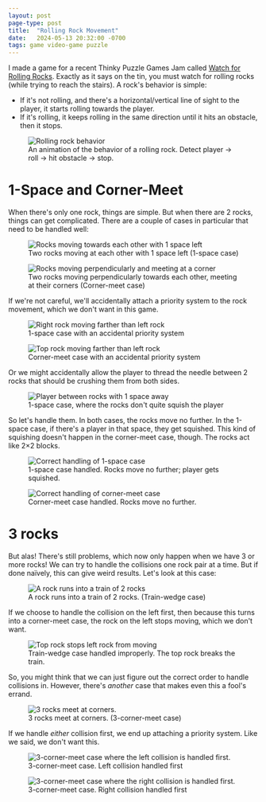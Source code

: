 ```yaml
---
layout: post
page-type: post
title:  "Rolling Rock Movement"
date:   2024-05-13 20:32:00 -0700
tags: game video-game puzzle
---
```

I made a game for a recent Thinky Puzzle Games Jam called [Watch for Rolling Rocks](https://hayashi-stl.itch.io/watch-for-rolling-rocks). Exactly as it says on the tin, you must watch for rolling rocks (while trying to reach the stairs). A rock's behavior is simple:
* If it's not rolling, and there's a horizontal/vertical line of sight to the player, it starts rolling towards the player.
* If it's rolling, it keeps rolling in the same direction until it hits an obstacle, then it stops.

<div class="figrow">
    <figure>
        <img class="center-img" src="{{ '/assets/posts/rolling-rock-movement/rock-behavior.svg' | relative_url}}"
            alt="Rolling rock behavior"/>
        <figcaption>An animation of the behavior of a rolling rock. Detect player → roll → hit obstacle → stop.</figcaption>
    </figure>
</div>

# 1-Space and Corner-Meet

When there's only one rock, things are simple. But when there are 2 rocks, things can get complicated. There are a couple of cases in particular that need to be handled well:

<div class="figrow">
    <figure>
        <img class="center-img" src="{{ '/assets/posts/rolling-rock-movement/1-space.svg' | relative_url}}"
            alt="Rocks moving towards each other with 1 space left"/>
        <figcaption>Two rocks moving at each other with 1 space left (1-space case)</figcaption>
    </figure>
    <figure>
        <img class="center-img" src="{{ '/assets/posts/rolling-rock-movement/corner-meet.svg' | relative_url}}"
            alt="Rocks moving perpendicularly and meeting at a corner"/>
        <figcaption>Two rocks moving perpendicularly towards each other, meeting at their corners (Corner-meet case)</figcaption>
    </figure>
</div>

If we're not careful, we'll accidentally attach a priority system to the rock movement, which we don't want in this game.

<div class="figrow">
    <figure>
        <img class="center-img" src="{{ '/assets/posts/rolling-rock-movement/1-space-priority.svg' | relative_url}}"
            alt="Right rock moving farther than left rock"/>
        <figcaption>1-space case with an accidental priority system</figcaption>
    </figure>
    <figure>
        <img class="center-img" src="{{ '/assets/posts/rolling-rock-movement/corner-meet-priority.svg' | relative_url}}"
            alt="Top rock moving farther than left rock"/>
        <figcaption>Corner-meet case with an accidental priority system</figcaption>
    </figure>
</div>

Or we might accidentally allow the player to thread the needle between 2 rocks that should be crushing them from both sides.
<div class="figrow">
    <figure>
        <img class="center-img" src="{{ '/assets/posts/rolling-rock-movement/1-space-no-squish.svg' | relative_url}}"
            alt="Player between rocks with 1 space away"/>
        <figcaption>1-space case, where the rocks don't quite squish the player</figcaption>
    </figure>
</div>

So let's handle them. In both cases, the rocks move no further. In the 1-space case, if there's a player in that space, they get squished. This kind of squishing doesn't happen in the corner-meet case, though. The rocks act like 2×2 blocks.
<div class="figrow">
    <figure>
        <img class="center-img" src="{{ '/assets/posts/rolling-rock-movement/1-space-handled.svg' | relative_url}}"
            alt="Correct handling of 1-space case"/>
        <figcaption>1-space case handled. Rocks move no further; player gets squished.</figcaption>
    </figure>
    <figure>
        <img class="center-img" src="{{ '/assets/posts/rolling-rock-movement/corner-meet-handled.svg' | relative_url}}"
            alt="Correct handling of corner-meet case"/>
        <figcaption>Corner-meet case handled. Rocks move no further.</figcaption>
    </figure>
</div>

# 3 rocks

But alas! There's still problems, which now only happen when we have 3 or more rocks! We can try to handle the collisions one rock pair at a time. But if done naïvely, this can give weird results. Let's look at this case:
<div class="figrow">
    <figure>
        <img class="center-img" src="{{ '/assets/posts/rolling-rock-movement/train-wedge.svg' | relative_url}}"
            alt="A rock runs into a train of 2 rocks"/>
        <figcaption>A rock runs into a train of 2 rocks. (Train-wedge case)</figcaption>
    </figure>
</div>

If we choose to handle the collision on the left first, then because this turns into a corner-meet case, the rock on the left stops moving, which we don't want.
<div class="figrow">
    <figure>
        <img class="center-img" src="{{ '/assets/posts/rolling-rock-movement/train-wedge-break.svg' | relative_url}}"
            alt="Top rock stops left rock from moving"/>
        <figcaption>Train-wedge case handled improperly. The top rock breaks the train.</figcaption>
    </figure>
</div>

So, you might think that we can just figure out the correct order to handle collisions in. However, there's *another* case that makes even this a fool's errand.
<div class="figrow">
    <figure>
        <img class="center-img" src="{{ '/assets/posts/rolling-rock-movement/3-corner-meet.svg' | relative_url}}"
            alt="3 rocks meet at corners."/>
        <figcaption>3 rocks meet at corners. (3-corner-meet case)</figcaption>
    </figure>
</div>

If we handle *either* collision first, we end up attaching a priority system. Like we said, we don't want this.
<div class="figrow">
    <figure>
        <img class="center-img" src="{{ '/assets/posts/rolling-rock-movement/3-corner-meet-left.svg' | relative_url}}"
            alt="3-corner-meet case where the left collision is handled first."/>
        <figcaption>3-corner-meet case. Left collision handled first</figcaption>
    </figure>
    <figure>
        <img class="center-img" src="{{ '/assets/posts/rolling-rock-movement/3-corner-meet-right.svg' | relative_url}}"
            alt="3-corner-meet case where the right collision is handled first."/>
        <figcaption>3-corner-meet case. Right collision handled first</figcaption>
    </figure>
</div>